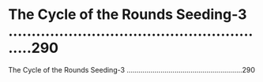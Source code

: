# The Cycle of the Rounds Seeding-3 ..........................................................290

The Cycle of the Rounds Seeding-3 ..........................................................290